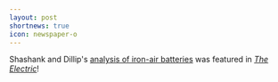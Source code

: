 ```yaml
---
layout: post
shortnews: true
icon: newspaper-o
---
```

Shashank and Dillip's [analysis of iron-air batteries](https://doi.org/10.1149/osf.io/a4se8) was featured in [*The Electric*](https://www.theinformation.com/newsletters/the-electric/archive/d9343ca4-0fc3-4228-913e-122c41c2a477)!
